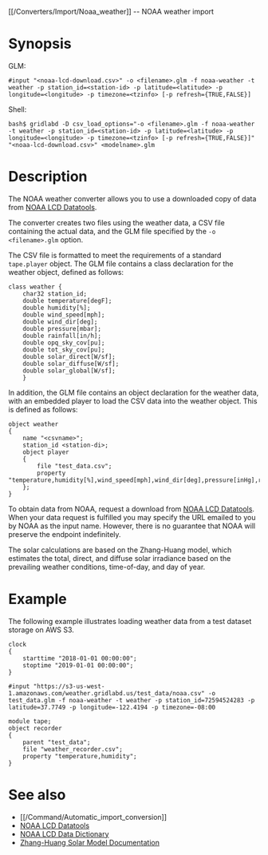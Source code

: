 [[/Converters/Import/Noaa_weather]] -- NOAA weather import

# Synopsis

GLM:

~~~
#input "<noaa-lcd-download.csv>" -o <filename>.glm -f noaa-weather -t weather -p station_id=<station-id> -p latitude=<latitude> -p longitude=<longitude> -p timezone=<tzinfo> [-p refresh={TRUE,FALSE}]
~~~

Shell:

~~~
bash$ gridlabd -D csv_load_options="-o <filename>.glm -f noaa-weather -t weather -p station_id=<station-id> -p latitude=<latitude> -p longitude=<longitude> -p timezone=<tzinfo> [-p refresh={TRUE,FALSE}]" "<noaa-lcd-download.csv>" <modelname>.glm 
~~~

# Description

The NOAA weather converter allows you to use a downloaded copy of data from [NOAA LCD Datatools](https://www.ncdc.noaa.gov/cdo-web/datatools/lcd).

The converter creates two files using the weather data, a CSV file containing the actual data, and the GLM file specified by the `-o <filename>.glm` option.

The CSV file is formatted to meet the requirements of a standard `tape.player` object.  The GLM file contains a class declaration for the weather object, defined as follows:

~~~
class weather {
	char32 station_id;
	double temperature[degF];
	double humidity[%];
	double wind_speed[mph];
	double wind_dir[deg];
	double pressure[mbar];
	double rainfall[in/h];
	double opq_sky_cov[pu];
	double tot_sky_cov[pu];
	double solar_direct[W/sf];
	double solar_diffuse[W/sf];
	double solar_global[W/sf];
	}	
~~~

In addition, the GLM file contains an object declaration for the weather data, with an embedded player to load the CSV data into the weather object. This is defined as follows:

~~~
object weather
{
	name "<csvname>";
	station_id <station-di>;
	object player
	{
		file "test_data.csv";
		property "temperature,humidity[%],wind_speed[mph],wind_dir[deg],pressure[inHg],rainfall[in/h],opq_sky_cov[pu],solar_global[W/sf],solar_direct[W/sf],solar_diffuse[W/sf];
	};
}
~~~

To obtain data from NOAA, request a download from [NOAA LCD Datatools](https://www.ncdc.noaa.gov/cdo-web/datatools/lcd).  When your data request is fulfilled you may specify the URL emailed to you by NOAA as the input name. However, there is no guarantee that NOAA will preserve the endpoint indefinitely.

The solar calculations are based on the Zhang-Huang model, which estimates the total, direct, and diffuse solar irradiance based on the prevailing weather conditions, time-of-day, and day of year.

# Example

The following example illustrates loading weather data from a test dataset storage on AWS S3.

~~~
clock 
{
	starttime "2018-01-01 00:00:00";
	stoptime "2019-01-01 00:00:00";
}

#input "https://s3-us-west-1.amazonaws.com/weather.gridlabd.us/test_data/noaa.csv" -o test_data.glm -f noaa-weather -t weather -p station_id=72594524283 -p latitude=37.7749 -p longitude=-122.4194 -p timezone=-08:00

module tape;
object recorder
{
	parent "test_data";
	file "weather_recorder.csv";
	property "temperature,humidity";
}
~~~

# See also

* [[/Command/Automatic_import_conversion]]
* [NOAA LCD Datatools](https://www.ncdc.noaa.gov/cdo-web/datatools/lcd)
* [NOAA LCD Data Dictionary](ftp://ftp.ncdc.noaa.gov/pub/data/cdo/documentation/LCD_documentation.pdf)
* [Zhang-Huang Solar Model Documentation](https://simulationresearch.lbl.gov/dirpubs/51436.pdf)
